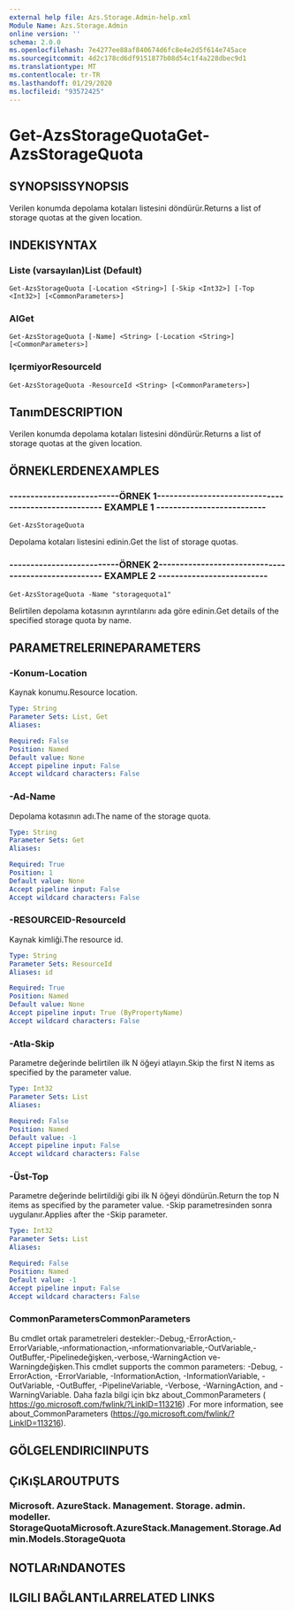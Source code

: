 ```yaml
---
external help file: Azs.Storage.Admin-help.xml
Module Name: Azs.Storage.Admin
online version: ''
schema: 2.0.0
ms.openlocfilehash: 7e4277ee88af840674d6fc8e4e2d5f614e745ace
ms.sourcegitcommit: 4d2c178cd6df9151877b08d54c1f4a228dbec9d1
ms.translationtype: MT
ms.contentlocale: tr-TR
ms.lasthandoff: 01/29/2020
ms.locfileid: "93572425"
---
```

# <span data-ttu-id="3f586-101">Get-AzsStorageQuota</span><span class="sxs-lookup"><span data-stu-id="3f586-101">Get-AzsStorageQuota</span></span>

## <span data-ttu-id="3f586-102">SYNOPSIS</span><span class="sxs-lookup"><span data-stu-id="3f586-102">SYNOPSIS</span></span>
<span data-ttu-id="3f586-103">Verilen konumda depolama kotaları listesini döndürür.</span><span class="sxs-lookup"><span data-stu-id="3f586-103">Returns a list of storage quotas at the given location.</span></span>

## <span data-ttu-id="3f586-104">INDEKI</span><span class="sxs-lookup"><span data-stu-id="3f586-104">SYNTAX</span></span>

### <span data-ttu-id="3f586-105">Liste (varsayılan)</span><span class="sxs-lookup"><span data-stu-id="3f586-105">List (Default)</span></span>
```
Get-AzsStorageQuota [-Location <String>] [-Skip <Int32>] [-Top <Int32>] [<CommonParameters>]
```

### <span data-ttu-id="3f586-106">Al</span><span class="sxs-lookup"><span data-stu-id="3f586-106">Get</span></span>
```
Get-AzsStorageQuota [-Name] <String> [-Location <String>] [<CommonParameters>]
```

### <span data-ttu-id="3f586-107">Içermiyor</span><span class="sxs-lookup"><span data-stu-id="3f586-107">ResourceId</span></span>
```
Get-AzsStorageQuota -ResourceId <String> [<CommonParameters>]
```

## <span data-ttu-id="3f586-108">Tanım</span><span class="sxs-lookup"><span data-stu-id="3f586-108">DESCRIPTION</span></span>
<span data-ttu-id="3f586-109">Verilen konumda depolama kotaları listesini döndürür.</span><span class="sxs-lookup"><span data-stu-id="3f586-109">Returns a list of storage quotas at the given location.</span></span>

## <span data-ttu-id="3f586-110">ÖRNEKLERDEN</span><span class="sxs-lookup"><span data-stu-id="3f586-110">EXAMPLES</span></span>

### <span data-ttu-id="3f586-111">--------------------------ÖRNEK 1--------------------------</span><span class="sxs-lookup"><span data-stu-id="3f586-111">-------------------------- EXAMPLE 1 --------------------------</span></span>
```
Get-AzsStorageQuota
```

<span data-ttu-id="3f586-112">Depolama kotaları listesini edinin.</span><span class="sxs-lookup"><span data-stu-id="3f586-112">Get the list of storage quotas.</span></span>

### <span data-ttu-id="3f586-113">--------------------------ÖRNEK 2--------------------------</span><span class="sxs-lookup"><span data-stu-id="3f586-113">-------------------------- EXAMPLE 2 --------------------------</span></span>
```
Get-AzsStorageQuota -Name "storagequota1"
```

<span data-ttu-id="3f586-114">Belirtilen depolama kotasının ayrıntılarını ada göre edinin.</span><span class="sxs-lookup"><span data-stu-id="3f586-114">Get details of the specified storage quota by name.</span></span>

## <span data-ttu-id="3f586-115">PARAMETRELERINE</span><span class="sxs-lookup"><span data-stu-id="3f586-115">PARAMETERS</span></span>

### <span data-ttu-id="3f586-116">-Konum</span><span class="sxs-lookup"><span data-stu-id="3f586-116">-Location</span></span>
<span data-ttu-id="3f586-117">Kaynak konumu.</span><span class="sxs-lookup"><span data-stu-id="3f586-117">Resource location.</span></span>

```yaml
Type: String
Parameter Sets: List, Get
Aliases: 

Required: False
Position: Named
Default value: None
Accept pipeline input: False
Accept wildcard characters: False
```

### <span data-ttu-id="3f586-118">-Ad</span><span class="sxs-lookup"><span data-stu-id="3f586-118">-Name</span></span>
<span data-ttu-id="3f586-119">Depolama kotasının adı.</span><span class="sxs-lookup"><span data-stu-id="3f586-119">The name of the storage quota.</span></span>

```yaml
Type: String
Parameter Sets: Get
Aliases: 

Required: True
Position: 1
Default value: None
Accept pipeline input: False
Accept wildcard characters: False
```

### <span data-ttu-id="3f586-120">-RESOURCEID</span><span class="sxs-lookup"><span data-stu-id="3f586-120">-ResourceId</span></span>
<span data-ttu-id="3f586-121">Kaynak kimliği.</span><span class="sxs-lookup"><span data-stu-id="3f586-121">The resource id.</span></span>

```yaml
Type: String
Parameter Sets: ResourceId
Aliases: id

Required: True
Position: Named
Default value: None
Accept pipeline input: True (ByPropertyName)
Accept wildcard characters: False
```

### <span data-ttu-id="3f586-122">-Atla</span><span class="sxs-lookup"><span data-stu-id="3f586-122">-Skip</span></span>
<span data-ttu-id="3f586-123">Parametre değerinde belirtilen ilk N öğeyi atlayın.</span><span class="sxs-lookup"><span data-stu-id="3f586-123">Skip the first N items as specified by the parameter value.</span></span>

```yaml
Type: Int32
Parameter Sets: List
Aliases: 

Required: False
Position: Named
Default value: -1
Accept pipeline input: False
Accept wildcard characters: False
```

### <span data-ttu-id="3f586-124">-Üst</span><span class="sxs-lookup"><span data-stu-id="3f586-124">-Top</span></span>
<span data-ttu-id="3f586-125">Parametre değerinde belirtildiği gibi ilk N öğeyi döndürün.</span><span class="sxs-lookup"><span data-stu-id="3f586-125">Return the top N items as specified by the parameter value.</span></span>
<span data-ttu-id="3f586-126">-Skip parametresinden sonra uygulanır.</span><span class="sxs-lookup"><span data-stu-id="3f586-126">Applies after the -Skip parameter.</span></span>

```yaml
Type: Int32
Parameter Sets: List
Aliases: 

Required: False
Position: Named
Default value: -1
Accept pipeline input: False
Accept wildcard characters: False
```

### <span data-ttu-id="3f586-127">CommonParameters</span><span class="sxs-lookup"><span data-stu-id="3f586-127">CommonParameters</span></span>
<span data-ttu-id="3f586-128">Bu cmdlet ortak parametreleri destekler:-Debug,-ErrorAction,-ErrorVariable,-ınformationaction,-ınformationvariable,-OutVariable,-OutBuffer,-Pipelinedeğişken,-verbose,-WarningAction ve-Warningdeğişken.</span><span class="sxs-lookup"><span data-stu-id="3f586-128">This cmdlet supports the common parameters: -Debug, -ErrorAction, -ErrorVariable, -InformationAction, -InformationVariable, -OutVariable, -OutBuffer, -PipelineVariable, -Verbose, -WarningAction, and -WarningVariable.</span></span> <span data-ttu-id="3f586-129">Daha fazla bilgi için bkz about_CommonParameters ( https://go.microsoft.com/fwlink/?LinkID=113216) .</span><span class="sxs-lookup"><span data-stu-id="3f586-129">For more information, see about_CommonParameters (https://go.microsoft.com/fwlink/?LinkID=113216).</span></span>

## <span data-ttu-id="3f586-130">GÖLGELENDIRICI</span><span class="sxs-lookup"><span data-stu-id="3f586-130">INPUTS</span></span>

## <span data-ttu-id="3f586-131">ÇıKıŞLAR</span><span class="sxs-lookup"><span data-stu-id="3f586-131">OUTPUTS</span></span>

### <span data-ttu-id="3f586-132">Microsoft. AzureStack. Management. Storage. admin. modeller. StorageQuota</span><span class="sxs-lookup"><span data-stu-id="3f586-132">Microsoft.AzureStack.Management.Storage.Admin.Models.StorageQuota</span></span>

## <span data-ttu-id="3f586-133">NOTLARıNDA</span><span class="sxs-lookup"><span data-stu-id="3f586-133">NOTES</span></span>

## <span data-ttu-id="3f586-134">ILGILI BAĞLANTıLAR</span><span class="sxs-lookup"><span data-stu-id="3f586-134">RELATED LINKS</span></span>

